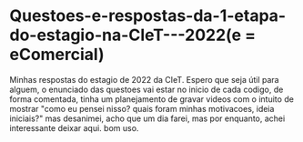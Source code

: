 # Questoes-e-respostas-da-1-etapa-do-estagio-na-CIeT---2022(e = eComercial)
Minhas respostas do estagio de 2022 da CIeT. Espero que seja útil para alguem, o enunciado das questoes vai estar no inicio de cada codigo,
de forma comentada, tinha um planejamento de gravar videos com o intuito de mostrar "como eu pensei nisso? quais foram minhas motivacoes, ideia iniciais?"
mas desanimei, acho que um dia farei, mas por enquanto, achei interessante deixar aqui. bom uso.
